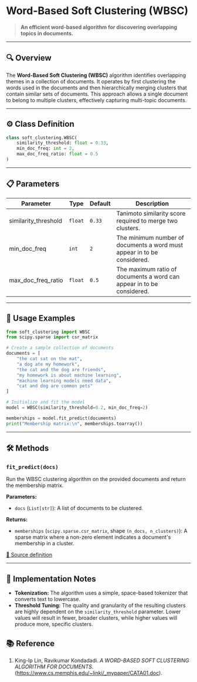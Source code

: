 # Word-Based Soft Clustering (WBSC)

> **An efficient word-based algorithm for discovering overlapping topics in documents.**

---

## 🔍 Overview

The **Word-Based Soft Clustering (WBSC)** algorithm identifies overlapping themes in a collection of documents. It operates by first clustering the words used in the documents and then hierarchically merging clusters that contain similar sets of documents. This approach allows a single document to belong to multiple clusters, effectively capturing multi-topic documents.

---

## ⚙️ Class Definition

```python
class soft_clustering.WBSC(
    similarity_threshold: float = 0.33,
    min_doc_freq: int = 2,
    max_doc_freq_ratio: float = 0.5
)
```

---

## 📋 Parameters

| Parameter              | Type    | Default | Description                                                               |
| ---------------------- | ------- | ------- | ------------------------------------------------------------------------- |
| similarity\_threshold  | `float` | `0.33`  | Tanimoto similarity score required to merge two clusters.                 |
| min\_doc\_freq         | `int`   | `2`     | The minimum number of documents a word must appear in to be considered.   |
| max\_doc\_freq\_ratio  | `float` | `0.5`   | The maximum ratio of documents a word can appear in to be considered.     |

---

## 🚀 Usage Examples

```python
from soft_clustering import WBSC
from scipy.sparse import csr_matrix

# Create a sample collection of documents
documents = [
    "the cat sat on the mat",
    "a dog ate my homework",
    "the cat and the dog are friends",
    "my homework is about machine learning",
    "machine learning models need data",
    "cat and dog are common pets"
]

# Initialize and fit the model
model = WBSC(similarity_threshold=0.2, min_doc_freq=2)

memberships = model.fit_predict(documents)
print("Membership matrix:\n", memberships.toarray())
```

---

## 🛠️ Methods

### `fit_predict(docs)`

Run the WBSC clustering algorithm on the provided documents and return the membership matrix.

**Parameters:**

* `docs` (`List[str]`): A list of documents to be clustered.

**Returns:**

* `memberships` (`scipy.sparse.csr_matrix`, shape `(n_docs, n_clusters)`): A sparse matrix where a non-zero element indicates a document's membership in a cluster.

[🔗 Source definition](https://github.com/soft-clustering/soft-clustering/blob/main/soft_clustering/_wbsc.py#L87)

---

## 📝 Implementation Notes

* **Tokenization:** The algorithm uses a simple, space-based tokenizer that converts text to lowercase.
* **Threshold Tuning:** The quality and granularity of the resulting clusters are highly dependent on the `similarity_threshold` parameter. Lower values will result in fewer, broader clusters, while higher values will produce more, specific clusters.

## 📚 Reference

1. King-Ip Lin, Ravikumar Kondadadi. *A WORD-BASED SOFT CLUSTERING ALGORITHM FOR DOCUMENTS*.(https://www.cs.memphis.edu/~linki/_mypaper/CATA01.doc).
